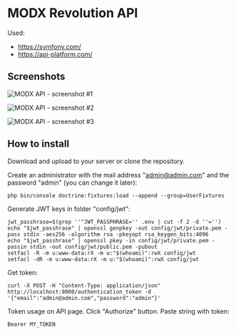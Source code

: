 # MODX Revolution API

Used:
- https://symfony.com/
- https://api-platform.com/

## Screenshots

![MODX API - screenshot #1](https://github.com/andchir/modx2-api/blob/master/resources/screenshots/screenshot_001.png?raw=true "MODX API - screenshot #1")

![MODX API - screenshot #2](https://github.com/andchir/modx2-api/blob/master/resources/screenshots/screenshot_002.png?raw=true "MODX API - screenshot #2")

![MODX API - screenshot #3](https://github.com/andchir/modx2-api/blob/master/resources/screenshots/screenshot_003.png?raw=true "MODX API - screenshot #3")

## How to install

Download and upload to your server or clone the repository.

Create an administrator with the mail address "admin@admin.com" and the password "admin" (you can change it later):
~~~
php bin/console doctrine:fixtures:load --append --group=UserFixtures
~~~

Generate JWT keys in folder "config/jwt":
~~~
jwt_passhrase=$(grep ''^JWT_PASSPHRASE='' .env | cut -f 2 -d ''='')
echo "$jwt_passhrase" | openssl genpkey -out config/jwt/private.pem -pass stdin -aes256 -algorithm rsa -pkeyopt rsa_keygen_bits:4096
echo "$jwt_passhrase" | openssl pkey -in config/jwt/private.pem -passin stdin -out config/jwt/public.pem -pubout
setfacl -R -m u:www-data:rX -m u:"$(whoami)":rwX config/jwt
setfacl -dR -m u:www-data:rX -m u:"$(whoami)":rwX config/jwt
~~~

Get token:
~~~
curl -X POST -H "Content-Type: application/json" http://localhost:8000/authentication_token -d '{"email":"admin@admin.com","password":"admin"}'
~~~

Token usage on API page. Click "Authorize" button. Paste string with token:
~~~
Bearer MY_TOKEN
~~~
